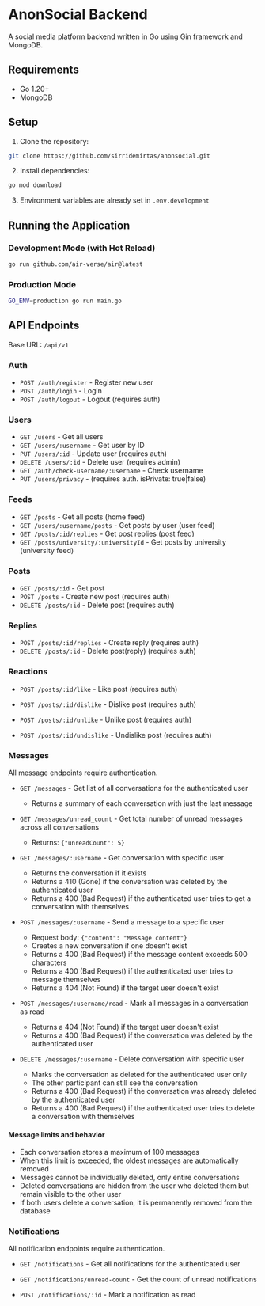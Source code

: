 # AnonSocial Backend

A social media platform backend written in Go using Gin framework and MongoDB.

## Requirements

- Go 1.20+
- MongoDB

## Setup

1. Clone the repository:

```bash
git clone https://github.com/sirridemirtas/anonsocial.git
```

2. Install dependencies:

```bash
go mod download
```

3. Environment variables are already set in `.env.development`

## Running the Application

### Development Mode (with Hot Reload)

```bash
go run github.com/air-verse/air@latest
```

### Production Mode

```bash
GO_ENV=production go run main.go
```

## API Endpoints

Base URL: `/api/v1`

### Auth

- `POST /auth/register` - Register new user
- `POST /auth/login` - Login
- `POST /auth/logout` - Logout (requires auth)

### Users

- `GET /users` - Get all users
- `GET /users/:username` - Get user by ID
- `PUT /users/:id` - Update user (requires auth)
- `DELETE /users/:id` - Delete user (requires admin)
- `GET /auth/check-username/:username` - Check username
- `PUT /users/privacy` - (requires auth. isPrivate: true|false)

### Feeds

- `GET /posts` - Get all posts (home feed)
- `GET /users/:username/posts` - Get posts by user (user feed)
- `GET /posts/:id/replies` - Get post replies (post feed)
- `GET /posts/university/:universityId` - Get posts by university (university feed)

### Posts

- `GET /posts/:id` - Get post
- `POST /posts` - Create new post (requires auth)
- `DELETE /posts/:id` - Delete post (requires auth)

### Replies

- `POST /posts/:id/replies` - Create reply (requires auth)
- `DELETE /posts/:id` - Delete post(reply) (requires auth)

### Reactions

- `POST /posts/:id/like` - Like post (requires auth)
- `POST /posts/:id/dislike` - Dislike post (requires auth)

- `POST /posts/:id/unlike` - Unlike post (requires auth)
- `POST /posts/:id/undislike` - Undislike post (requires auth)

### Messages

All message endpoints require authentication.

- `GET /messages` - Get list of all conversations for the authenticated user

  - Returns a summary of each conversation with just the last message

- `GET /messages/unread_count` - Get total number of unread messages across all conversations

  - Returns: `{"unreadCount": 5}`

- `GET /messages/:username` - Get conversation with specific user

  - Returns the conversation if it exists
  - Returns a 410 (Gone) if the conversation was deleted by the authenticated user
  - Returns a 400 (Bad Request) if the authenticated user tries to get a conversation with themselves

- `POST /messages/:username` - Send a message to a specific user

  - Request body: `{"content": "Message content"}`
  - Creates a new conversation if one doesn't exist
  - Returns a 400 (Bad Request) if the message content exceeds 500 characters
  - Returns a 400 (Bad Request) if the authenticated user tries to message themselves
  - Returns a 404 (Not Found) if the target user doesn't exist

- `POST /messages/:username/read` - Mark all messages in a conversation as read

  - Returns a 404 (Not Found) if the target user doesn't exist
  - Returns a 400 (Bad Request) if the conversation was deleted by the authenticated user

- `DELETE /messages/:username` - Delete conversation with specific user
  - Marks the conversation as deleted for the authenticated user only
  - The other participant can still see the conversation
  - Returns a 400 (Bad Request) if the conversation was already deleted by the authenticated user
  - Returns a 400 (Bad Request) if the authenticated user tries to delete a conversation with themselves

#### Message limits and behavior

- Each conversation stores a maximum of 100 messages
- When this limit is exceeded, the oldest messages are automatically removed
- Messages cannot be individually deleted, only entire conversations
- Deleted conversations are hidden from the user who deleted them but remain visible to the other user
- If both users delete a conversation, it is permanently removed from the database

### Notifications

All notification endpoints require authentication.

- `GET /notifications` - Get all notifications for the authenticated user

- `GET /notifications/unread-count` - Get the count of unread notifications

- `POST /notifications/:id` - Mark a notification as read
